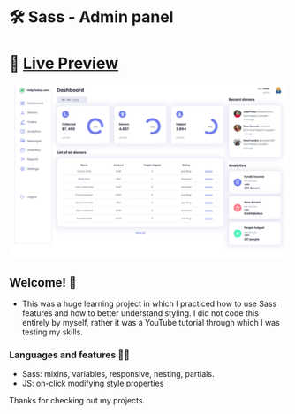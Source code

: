 # 🛠 Sass - Admin panel

# 🔗 [Live Preview](https://courageous-dodol-82fe98.netlify.app/)
![Design preview](./preview.png)

## Welcome! 👋

- This was a huge learning project in which I practiced how to use Sass features and how to better understand styling. I did not code this entirely by myself, rather it was a YouTube tutorial through which I was testing my skills.

### Languages and features 👨‍💻 

- Sass: mixins, variables, responsive, nesting, partials.
- JS: on-click modifying style properties

Thanks for checking out my projects.